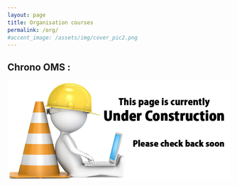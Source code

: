 ```yaml
---
layout: page
title: Organisation courses
permalink: /org/
#accent_image: /assets/img/cover_pic2.png
---
```




## Chrono OMS : 





![image](/assets/img/under_construction.jpg)




